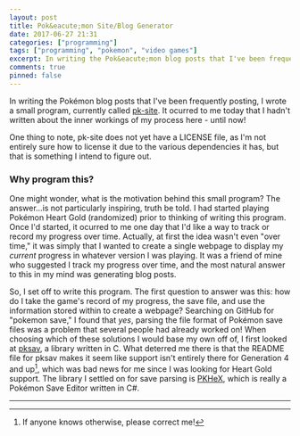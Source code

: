 ```yaml
---
layout: post
title: Pok&eacute;mon Site/Blog Generator
date: 2017-06-27 21:31
categories: ["programming"]
tags: ["programming", "pokemon", "video games"]
excerpt: In writing the Pok&eacute;mon blog posts that I've been frequently posting, I wrote a small program, currently called pk-site.  It ocurred to me today that I hadn't written about the inner workings of my here - until now! 
comments: true
pinned: false
---
```


In writing the Pok&eacute;mon blog posts that I've been frequently posting, I wrote a small program, currently called [pk-site](https://github.com/bsinky/pk-site).  It ocurred to me today that I hadn't written about the inner workings of my process here - until now!

One thing to note, pk-site does not yet have a LICENSE file, as I'm not entirely sure how to license it due to the various dependencies it has, but that is something I intend to figure out.

### Why program this?

One might wonder, what is the motivation behind this small program? The answer...is not particularly inspiring, truth be told.  I had started playing Pok&eacute;mon Heart Gold (randomized) prior to thinking of writing this program.  Once I'd started, it ocurred to me one day that I'd like a way to track or record my progress over time.  Actually, at first the idea wasn't even "over time," it was simply that I wanted to create a single webpage to display my *current* progress in whatever version I was playing.  It was a friend of mine who suggested I track my progress over time, and the most natural answer to this in my mind was generating blog posts.

So, I set off to write this program.  The first question to answer was this: how do I take the game's record of my progress, the save file, and use the information stored within to create a webpage? Searching on GitHub for "pokemon save," I found that *yes*, parsing the file format of Pok&eacute;mon save files was a problem that several people had already worked on! When choosing which of these solutions I would base my own off of, I first looked at [pksav](https://github.com/ncorgan/pksav), a library written in C.  What deterred me there is that the README file for pksav makes it seem like support isn't entirely there for Generation 4 and up[^1], which was bad news for me since I was looking for Heart Gold support.  The library I settled on for save parsing is [PKHeX](https://github.com/kwsch/PKHeX), which is really a Pok&eacute;mon Save Editor written in C#.

 

---

[^1]: If anyone knows otherwise, please correct me!
